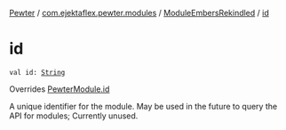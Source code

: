 [Pewter](../../index.md) / [com.ejektaflex.pewter.modules](../index.md) / [ModuleEmbersRekindled](index.md) / [id](./id.md)

# id

`val id: `[`String`](https://kotlinlang.org/api/latest/jvm/stdlib/kotlin/-string/index.html)

Overrides [PewterModule.id](../../com.ejektaflex.pewter.api.core/-pewter-module/id.md)

A unique identifier for the module. May be used in the future to
query the API for modules; Currently unused.

